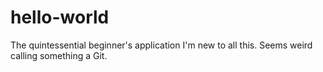 # hello-world
The quintessential beginner's application
I'm new to all this.  Seems weird calling something a Git.
